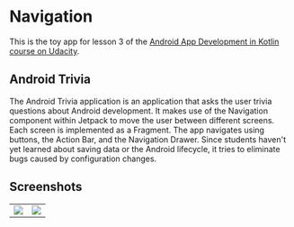 # Navigation

This is the toy app for lesson 3 of the [Android App Development in Kotlin course on Udacity](https://www.udacity.com/course/developing-android-apps-with-kotlin--ud9012).

## Android Trivia 

The Android Trivia application is an application that asks the user trivia questions about Android development.  It makes use of the Navigation component within Jetpack to move the user between different screens.  Each screen is implemented as a Fragment.
The app navigates using buttons, the Action Bar, and the Navigation Drawer.
Since students haven't yet learned about saving data or the Android lifecycle, it tries to eliminate bugs caused by configuration changes. 

## Screenshots

<table>
  <tr>
    <td>
      <img src = "https://user-images.githubusercontent.com/29761752/227755052-aedd25eb-26fe-4b27-ba9c-08ad2f981f4f.png"/>
    </td>
    <td>
      <img src = "https://user-images.githubusercontent.com/29761752/227755058-c4c14119-c870-4c46-96e5-95463d1e4fa1.png"/>
    </td>
  </tr>
</table>
